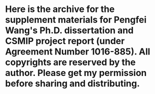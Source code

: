# Here is the archive for the supplement materials for Pengfei Wang's Ph.D. dissertation and CSMIP project report (under Agreement Number 1016-885). All copyrights are reserved by the author. Please get my permission before sharing and distributing.
